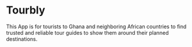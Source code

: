 Tourbly
=======

This App is for tourists to Ghana and neighboring African countries to find trusted and reliable tour guides to show them around their planned destinations.
